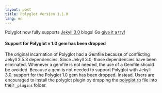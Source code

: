 ```yaml
---
layout: post
title: Polyglot Version 1.1.0
lang: en
---
```


Polyglot now fully supports [Jekyll 3.0](https://jekyllrb.com/news/2015/10/26/jekyll-3-0-released/) blogs! Go [give it a try!](https://github.com/untra/polyglot)

#### Support for Polyglot v 1.0 gem has been dropped
The original incarnation of Polyglot had a Gemfile because of conflicting Jekyll 2.5.3 dependencies. Since Jekyll 3.0, those dependencies have been eliminated. Whenever a gemfile is not needed, the use of a Gemfile should be avoided. Because a gem is not needed to support Polyglot with Jekyll 3.0, support for the Polyglot 1.0 gem has been dropped. Instead, Users are encouraged to install the polyglot plugin by dropping the [polyglot.rb](https://github.com/untra/polyglot/blob/master/lib/polyglot.rb) file into their `_plugins` folder.
